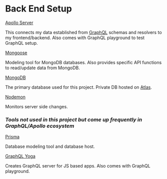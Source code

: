 # Back End Setup
[Apollo Server](https://www.apollographql.com/docs/apollo-server/getting-started/)

This connects my data established from [GraphQL](https://graphql.org/) schemas and resolvers to my frontend/backend. Also comes with GraphQL playground to test GraphQL setup.

[Mongoose](http://mongoosejs.com/)

Modeling tool for MongoDB databases. Also provides specific API functions to read/update data from MongoDB.

[MongoDB](mongodb.com/)

The primary database used for this project. Private DB hosted on [Atlas](https://www.mongodb.com/cloud/atlas).

[Nodemon](https://nodemon.io/)

Monitors server side changes.

### _Tools not used in this project but come up frequently in GraphQL/Apollo ecosystem_
[Prisma](https://www.prisma.io/)

Database modeling tool and database host.

[GraphQL Yoga](https://github.com/prisma-labs/graphql-yoga)

Creates GraphQL server for JS based apps. Also comes with GraphQL playground.

